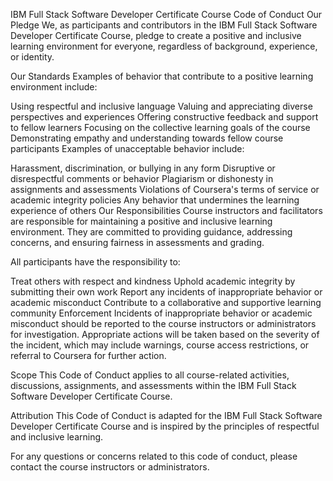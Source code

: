 IBM Full Stack Software Developer Certificate Course Code of Conduct
Our Pledge
We, as participants and contributors in the IBM Full Stack Software Developer Certificate Course, pledge to create a positive and inclusive learning environment for everyone, regardless of background, experience, or identity.

Our Standards
Examples of behavior that contribute to a positive learning environment include:

Using respectful and inclusive language
Valuing and appreciating diverse perspectives and experiences
Offering constructive feedback and support to fellow learners
Focusing on the collective learning goals of the course
Demonstrating empathy and understanding towards fellow course participants
Examples of unacceptable behavior include:

Harassment, discrimination, or bullying in any form
Disruptive or disrespectful comments or behavior
Plagiarism or dishonesty in assignments and assessments
Violations of Coursera's terms of service or academic integrity policies
Any behavior that undermines the learning experience of others
Our Responsibilities
Course instructors and facilitators are responsible for maintaining a positive and inclusive learning environment. They are committed to providing guidance, addressing concerns, and ensuring fairness in assessments and grading.

All participants have the responsibility to:

Treat others with respect and kindness
Uphold academic integrity by submitting their own work
Report any incidents of inappropriate behavior or academic misconduct
Contribute to a collaborative and supportive learning community
Enforcement
Incidents of inappropriate behavior or academic misconduct should be reported to the course instructors or administrators for investigation. Appropriate actions will be taken based on the severity of the incident, which may include warnings, course access restrictions, or referral to Coursera for further action.

Scope
This Code of Conduct applies to all course-related activities, discussions, assignments, and assessments within the IBM Full Stack Software Developer Certificate Course.

Attribution
This Code of Conduct is adapted for the IBM Full Stack Software Developer Certificate Course and is inspired by the principles of respectful and inclusive learning.

For any questions or concerns related to this code of conduct, please contact the course instructors or administrators.
